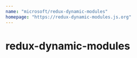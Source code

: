 ```yaml
---
name: "microsoft/redux-dynamic-modules"
homepage: "https://redux-dynamic-modules.js.org"
---
```

# redux-dynamic-modules
